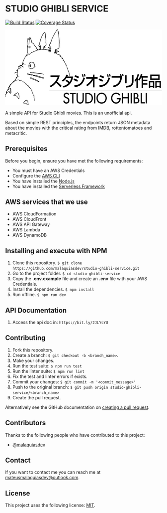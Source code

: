 # STUDIO GHIBLI SERVICE

[![Build Status](https://travis-ci.com/malaquiasdev/studio-ghibli-service.svg?branch=master)](https://travis-ci.com/malaquiasdev/studio-ghibli-service)
[![Coverage Status](https://coveralls.io/repos/github/malaquiasdev/studio-ghibli-service/badge.svg?branch=master)](https://coveralls.io/github/malaquiasdev/studio-ghibli-service?branch=master)

<p align="left">
  <img width="832" height="auto" src=".github/logo.png"/>
</p>

A simple API for Studio Ghibli movies. This is an unofficial api.

Based on simple REST principles, the endpoints return JSON metadata about the movies with the critical rating from IMDB, rottentomatoes and metacritic.

## Prerequisites

Before you begin, ensure you have met the following requirements:

- You must have an AWS Credentials
- Configure the [AWS CLI](https://aws.amazon.com/pt/cli/)
- You have installed the [Node.js](https://nodejs.org/en/)
- You have installed the [Serverless Framework](https://serverless.com)

## AWS services that we use

- AWS CloudFormation
- AWS CloudFront
- AWS API Gateway
- AWS Lambda
- AWS DynamoDB

## Installing and execute with NPM

1. Clone this repository. `$ git clone https://github.com/malaquiasdev/studio-ghibli-service.git`
2. Go to the project folder. `$ cd studio-ghibli-service`
3. Copy the **.env.example** file and create an **.env** file with your AWS Credentials.
4. Install the dependencies. `$ npm install`
5. Run offline. `$ npm run dev`

## API Documentation

1. Access the api doc in: `https://bit.ly/2JLYcYU`

## Contributing

1. Fork this repository.
2. Create a branch: `$ git checkout -b <branch_name>`.
3. Make your changes.
4. Run the test suite: `$ npm run test`
5. Run the linter suite: `$ npm run lint`
6. Fix the test and linter errors if exists.
7. Commit your changes: `$ git commit -m '<commit_message>'`
8. Push to the original branch: `$ git push origin studio-ghibli-service/<branch_name>`
9. Create the pull request.

Alternatively see the GitHub documentation on [creating a pull request](https://help.github.com/en/github/collaborating-with-issues-and-pull-requests/creating-a-pull-request).

## Contributors

Thanks to the following people who have contributed to this project:

- [@malaquiasdev](https://github.com/malaquiasdev)

## Contact

If you want to contact me you can reach me at <mateusmalaquiasdev@outlook.com>.

## License

This project uses the following license: [MIT](https://github.com/malaquiasdev/studio-ghibli-service/blob/master/LICENSE).
